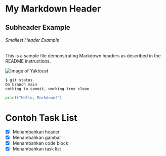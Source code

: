 # My Markdown Header

## Subheader Example

###### Smallest Header Example

This is a sample file demonstrating Markdown headers as described in the README instructions.

![Image of Yaktocat](https://octodex.github.com/images/yaktocat.png)

```
$ git status
On branch main
nothing to commit, working tree clean
```

```python
print("Hello, Markdown!")
```

# Contoh Task List

- [x] Menambahkan header
- [x] Menambahkan gambar
- [x] Menambahkan code block
- [x] Menambahkan task list
